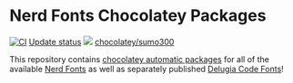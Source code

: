# Nerd Fonts Chocolatey Packages

[![CI](https://github.com/sumo300/chocolatey-nerd-fonts/actions/workflows/ci.yml/badge.svg)](https://github.com/sumo300/chocolatey-nerd-fonts/actions/workflows/ci.yml)
[Update status](https://gist.github.com/sumo300/658441c4e182965a9488e81886b0c549)
[![](http://transparent-favicon.info/favicon.ico)](#)
[chocolatey/sumo300](https://chocolatey.org/profiles/sumo300)

This repository contains [chocolatey automatic packages](https://chocolatey.org/docs/automatic-packages) for all of the available [Nerd Fonts](https://www.nerdfonts.com/) as well as separately published [Delugia Code Fonts](https://github.com/adam7/delugia-code)!
